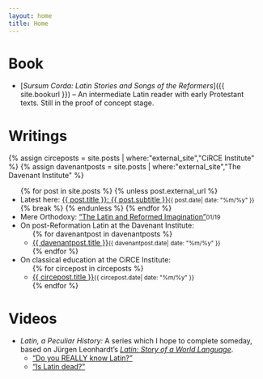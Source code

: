 ```yaml
---
layout: home
title: Home
---
```


# Book
- [*Sursum Corda: Latin Stories and Songs of the Reformers*]({{ site.bookurl }}) – An intermediate Latin reader with early Protestant texts. Still in the proof of concept stage.

# Writings
{% assign circeposts = site.posts | where:"external_site","CiRCE Institute" %}
{% assign davenantposts = site.posts | where:"external_site","The Davenant Institute" %}
<ul>
{% for post in site.posts %}
{% unless post.external_url %}
<li>Latest here: <a href="{{ post.url }}">{{ post.title }}: {{ post.subtitle }}</a><small class="post-date">{{ post.date| date: "%m/%y" }}</small></li>
{% break %}
{% endunless %}
{% endfor %}
<li>Mere Orthodoxy: <a href="https://mereorthodoxy.com/latin-reformed-imagination/">“The Latin and Reformed Imagination”</a><small class="post-date">01/19</small></li>
<li>On post-Reformation Latin at the Davenant Institute:
	<ul>
	{% for davenantpost in davenantposts %}
    <li><a href="{{ davenantpost.external_url }}">{{ davenantpost.title }}</a><small class="post-date">{{ davenantpost.date| date: "%m/%y" }}</small></li>
	{% endfor %}
	</ul>
</li>
<li>On classical education at the CiRCE Institute:
	<ul>
	{% for circepost in circeposts %}
    <li><a href="{{ circepost.external_url }}">{{ circepost.title }}</a><small class="post-date">{{ circepost.date| date: "%m/%y" }}</small></li>
	{% endfor %}
	</ul>
</li>
</ul>

# Videos
<ul>
<li><em>Latin, a Peculiar History:</em> A series which I hope to complete someday, based on Jürgen Leonhardt’s <a href="https://www.amazon.com/dp/0674659961"><em>Latin: Story of a World Language</em></a>.
    <ul>
	<li><a href="https://www.youtube.com/watch?v=AT0U5BJ19aM&list=PLqvZZdoCdlTu63N-cVAPR7WfEbkB6EEoE">“Do you REALLY know Latin?”</a></li>
    <li><a href="https://www.youtube.com/watch?v=JdFAFfYdkoQ&list=PLqvZZdoCdlTu63N-cVAPR7WfEbkB6EEoE">“Is Latin dead?”</a></li>
	</ul>
</li>
<ul>